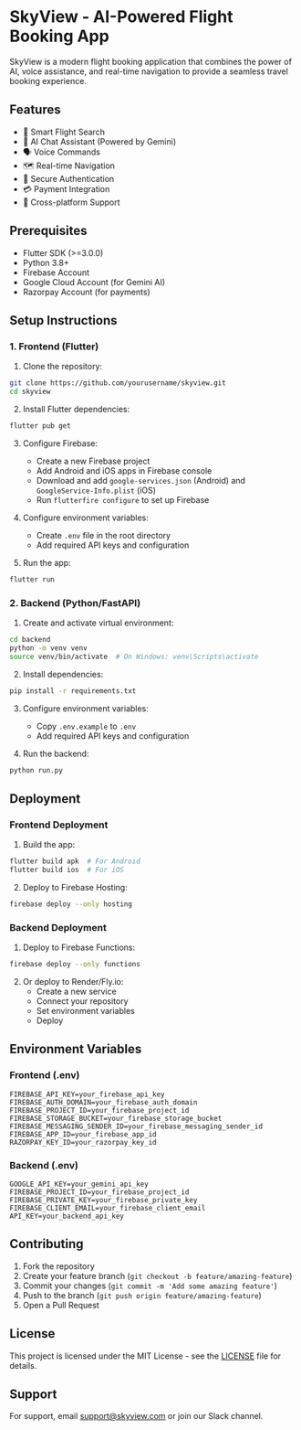 # SkyView - AI-Powered Flight Booking App

SkyView is a modern flight booking application that combines the power of AI, voice assistance, and real-time navigation to provide a seamless travel booking experience.

## Features

- 🎯 Smart Flight Search
- 🤖 AI Chat Assistant (Powered by Gemini)
- 🗣️ Voice Commands
- 🗺️ Real-time Navigation
- 🔐 Secure Authentication
- 💳 Payment Integration
- 📱 Cross-platform Support

## Prerequisites

- Flutter SDK (>=3.0.0)
- Python 3.8+
- Firebase Account
- Google Cloud Account (for Gemini AI)
- Razorpay Account (for payments)

## Setup Instructions

### 1. Frontend (Flutter)

1. Clone the repository:
```bash
git clone https://github.com/yourusername/skyview.git
cd skyview
```

2. Install Flutter dependencies:
```bash
flutter pub get
```

3. Configure Firebase:
   - Create a new Firebase project
   - Add Android and iOS apps in Firebase console
   - Download and add `google-services.json` (Android) and `GoogleService-Info.plist` (iOS)
   - Run `flutterfire configure` to set up Firebase

4. Configure environment variables:
   - Create `.env` file in the root directory
   - Add required API keys and configuration

5. Run the app:
```bash
flutter run
```

### 2. Backend (Python/FastAPI)

1. Create and activate virtual environment:
```bash
cd backend
python -m venv venv
source venv/bin/activate  # On Windows: venv\Scripts\activate
```

2. Install dependencies:
```bash
pip install -r requirements.txt
```

3. Configure environment variables:
   - Copy `.env.example` to `.env`
   - Add required API keys and configuration

4. Run the backend:
```bash
python run.py
```

## Deployment

### Frontend Deployment

1. Build the app:
```bash
flutter build apk  # For Android
flutter build ios  # For iOS
```

2. Deploy to Firebase Hosting:
```bash
firebase deploy --only hosting
```

### Backend Deployment

1. Deploy to Firebase Functions:
```bash
firebase deploy --only functions
```

2. Or deploy to Render/Fly.io:
   - Create a new service
   - Connect your repository
   - Set environment variables
   - Deploy

## Environment Variables

### Frontend (.env)
```
FIREBASE_API_KEY=your_firebase_api_key
FIREBASE_AUTH_DOMAIN=your_firebase_auth_domain
FIREBASE_PROJECT_ID=your_firebase_project_id
FIREBASE_STORAGE_BUCKET=your_firebase_storage_bucket
FIREBASE_MESSAGING_SENDER_ID=your_firebase_messaging_sender_id
FIREBASE_APP_ID=your_firebase_app_id
RAZORPAY_KEY_ID=your_razorpay_key_id
```

### Backend (.env)
```
GOOGLE_API_KEY=your_gemini_api_key
FIREBASE_PROJECT_ID=your_firebase_project_id
FIREBASE_PRIVATE_KEY=your_firebase_private_key
FIREBASE_CLIENT_EMAIL=your_firebase_client_email
API_KEY=your_backend_api_key
```

## Contributing

1. Fork the repository
2. Create your feature branch (`git checkout -b feature/amazing-feature`)
3. Commit your changes (`git commit -m 'Add some amazing feature'`)
4. Push to the branch (`git push origin feature/amazing-feature`)
5. Open a Pull Request

## License

This project is licensed under the MIT License - see the [LICENSE](LICENSE) file for details.

## Support

For support, email support@skyview.com or join our Slack channel.
